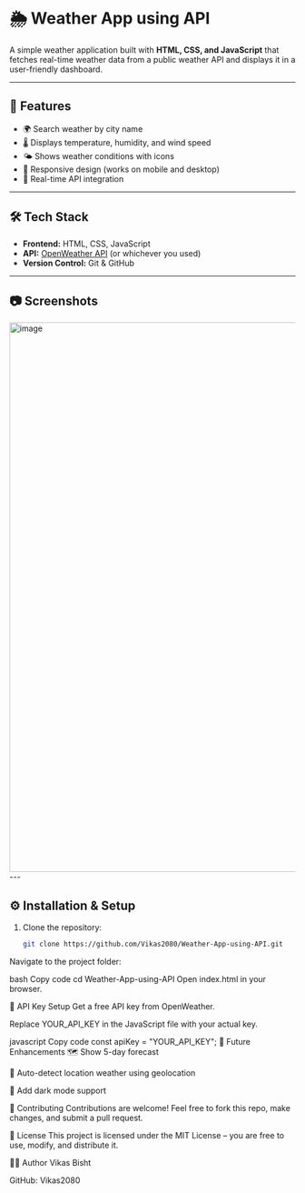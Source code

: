 # 🌦️ Weather App using API

A simple weather application built with **HTML, CSS, and JavaScript** that fetches real-time weather data from a public weather API and displays it in a user-friendly dashboard.

---

## 🚀 Features
- 🌍 Search weather by city name  
- 🌡️ Displays temperature, humidity, and wind speed  
- 🌤️ Shows weather conditions with icons  
- 📱 Responsive design (works on mobile and desktop)  
- 🔄 Real-time API integration  

---

## 🛠️ Tech Stack
- **Frontend:** HTML, CSS, JavaScript  
- **API:** [OpenWeather API](https://openweathermap.org/api) (or whichever you used)  
- **Version Control:** Git & GitHub  

---

## 📷 Screenshots
<img width="1918" height="967" alt="image" src="https://github.com/user-attachments/assets/b52dd5fe-7bdc-4dfa-9f87-e11e70bfaa33" />
---

## ⚙️ Installation & Setup
1. Clone the repository:
   ```bash
   git clone https://github.com/Vikas2080/Weather-App-using-API.git
Navigate to the project folder:

bash
Copy code
cd Weather-App-using-API
Open index.html in your browser.

🔑 API Key Setup
Get a free API key from OpenWeather.

Replace YOUR_API_KEY in the JavaScript file with your actual key.

javascript
Copy code
const apiKey = "YOUR_API_KEY";
📌 Future Enhancements
🗺️ Show 5-day forecast

📍 Auto-detect location weather using geolocation

🎨 Add dark mode support

🤝 Contributing
Contributions are welcome!
Feel free to fork this repo, make changes, and submit a pull request.

📜 License
This project is licensed under the MIT License – you are free to use, modify, and distribute it.

👨‍💻 Author
Vikas Bisht

GitHub: Vikas2080

